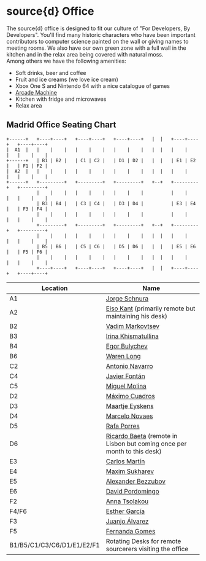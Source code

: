 # source{d} Office
The source{d} office is designed to fit our culture of "For Developers, By Developers". You'll find many historic characters who have been important contributors to computer science painted on the wall or giving names to meeting rooms. We also have our own green zone with a full wall in the kitchen and in the relax area being covered with natural moss.<br>
Among others we have the following amenities:
* Soft drinks, beer and coffee
* Fruit and ice creams (we love ice cream)
* Xbox One S and Nintendo 64 with a nice catalogue of games
* [Arcade Machine](https://tienda.arcademadrid.com/37-arcade-slim)
* Kitchen with fridge and microwaves
* Relax area

## Madrid Office Seating Chart

```
+------+   +----+----+   +----+----+   +----+----+   |  |   +----+----+   +----+----+
|  A1  |   |    |    |   |    |    |   |    |    |   |  |   |    |    |   |    |    |
+------+   | B1 | B2 |   | C1 | C2 |   | D1 | D2 |   |  |   | E1 | E2 |   | F1 | F2 |
|  A2  |   |    |    |   |    |    |   |    |    |   |  |   |    |    |   |    |    |
+------+   +---------+   +---------+   +---------+   +--+   +---------+   +---------+
           |    |    |   |    |    |   |    |    |          |    |    |   |    |    |
           | B3 | B4 |   | C3 | C4 |   | D3 | D4 |          | E3 | E4 |   | F3 | F4 |
           |    |    |   |    |    |   |    |    |          |    |    |   |    |    |
           +---------+   +---------+   +---------+   +--+   +---------+   +---------+
           |    |    |   |    |    |   |    |    |   |  |   |    |    |   |    |    |
           | B5 | B6 |   | C5 | C6 |   | D5 | D6 |   |  |   | E5 | E6 |   | F5 | F6 |
           |    |    |   |    |    |   |    |    |   |  |   |    |    |   |    |    |
           +----+----+   +----+----+   +----+----+   |  |   +----+----+   +----+----+

```


| Location | Name         |
|----|--------------------|
| A1 | [Jorge Schnura](linkedin.com/in/jorgeschnura)      |
| A2 | [Eiso Kant](linkedin.com/in/eisokant) (primarily remote but maintaining his desk)         |
| B2 | [Vadim Markovtsev](https://github.com/vmarkovtsev)   |
| B3 | [Irina Khismatullina](https://www.linkedin.com/in/irina-khismatullina-281a7a157) |
| B4 | [Egor Bulychev](https://github.com/EgorBu)      |
| B6 | [Waren Long](https://github.com/warenlg) |
| C2 | [Antonio Navarro](https://github.com/ajnavarro)    |
| C4 | [Javier Fontán](https://github.com/jfontan)      |
| C5 | [Miguel Molina](https://github.com/erizocosmico)      |
| D2 | [Máximo Cuadros](https://github.com/mcuadros)     |
| D3 | [Maartje Eyskens](https://github.com/meyskens)     |
| D4 | [Marcelo Novaes](linkedin.com/in/mnovaes)     |
| D5 | [Rafa Porres](https://github.com/rporres)        |
| D6 | [Ricardo Baeta](linkedin.com/in/ricardobaeta) (remote in Lisbon but coming once per month to this desk)  |
| E3 | [Carlos Martín](https://github.com/carlosms) |
| E4 | [Maxim Sukharev](https://github.com/smacker) |
| E5 | [Alexander Bezzubov](https://github.com/bzz) |
| E6 | [David Pordomingo](https://github.com/dpordomingo)   |
| F2 | [Anna Tsolakou](https://www.linkedin.com/in/tsolakouanna/)   |
| F4/F6| [Esther García](linkedin.com/in/estherrgarcia)      |
| F3 | [Juanjo Álvarez](https://github.com/juanjux)     |
| F5 | [Fernanda Gomes](linkedin.com/in/fernandaagomes)     |
| B1/B5/C1/C3/C6/D1/E1/E2/F1 | Rotating Desks for remote sourcerers visiting the office     |
